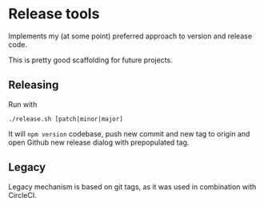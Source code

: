 # Release tools 

Implements my (at some point) preferred approach to version and release code.

This is pretty good scaffolding for future projects.

## Releasing

Run with

```
./release.sh [patch|minor|major]
```

It will `npm version` codebase, push new commit and new tag to origin and open Github new release dialog with prepopulated tag. 

## Legacy

Legacy mechanism is based on git tags, as it was used in combination with CircleCI.
